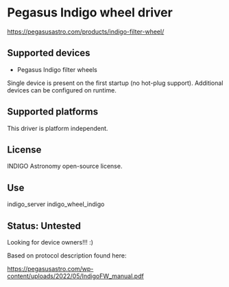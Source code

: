 # Pegasus Indigo wheel driver

https://pegasusastro.com/products/indigo-filter-wheel/

## Supported devices

* Pegasus Indigo filter wheels

Single device is present on the first startup (no hot-plug support). Additional devices can be configured on runtime.

## Supported platforms

This driver is platform independent.

## License

INDIGO Astronomy open-source license.

## Use

indigo_server indigo_wheel_indigo

## Status: Untested

Looking for device owners!!! :)

Based on protocol description found here:

https://pegasusastro.com/wp-content/uploads/2022/05/IndigoFW_manual.pdf
